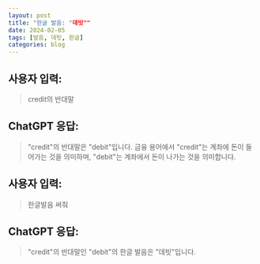 ```yaml
---
layout: post
title: "한글 발음: "데빗""
date: 2024-02-05
tags: [발음, 데빗, 한글]
categories: blog
---
```


## 사용자 입력:
> credit의 반대말

## ChatGPT 응답:
> "credit"의 반대말은 "debit"입니다. 금융 용어에서 "credit"는 계좌에 돈이 들어가는 것을 의미하며, "debit"는 계좌에서 돈이 나가는 것을 의미합니다.

## 사용자 입력:
> 한글발음 써줘

## ChatGPT 응답:
> "credit"의 반대말인 "debit"의 한글 발음은 "데빗"입니다.

